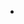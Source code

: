 
- 



<!---
ThePenguinCDB/ThePenguinCDB is a ✨ special ✨ repository because its `README.md` (this file) appears on your GitHub profile.
You can click the Preview link to take a look at your changes.
--->
